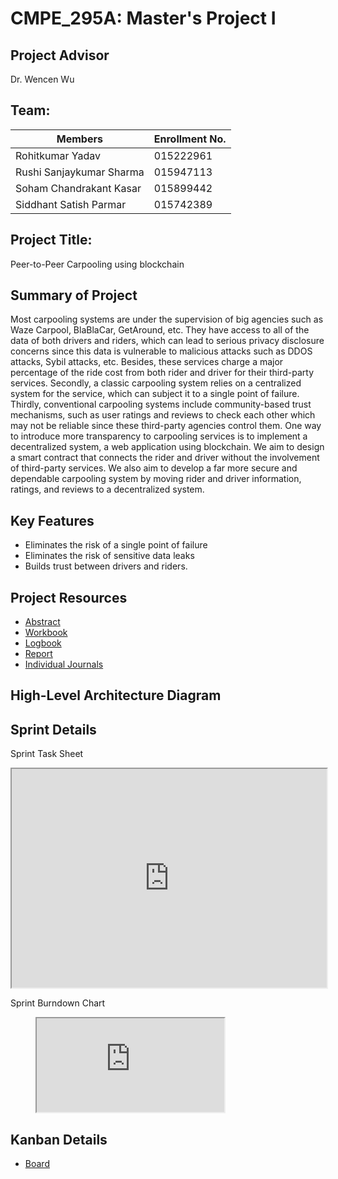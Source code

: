 # CMPE_295A: Master's Project I

## Project Advisor
Dr. Wencen Wu

## Team:
| Members                  | Enrollment No.|
|--------------------------|---------------|
| Rohitkumar Yadav         | 015222961     |
| Rushi Sanjaykumar Sharma | 015947113     |
| Soham Chandrakant Kasar  | 015899442     |
| Siddhant Satish Parmar   | 015742389     |

## Project Title: 
Peer-to-Peer Carpooling using blockchain

## Summary of Project
Most carpooling systems are under the supervision of big agencies such as Waze Carpool, BlaBlaCar, GetAround, etc. They have access to all of the data of both drivers and riders, which can lead to serious privacy disclosure concerns since this data is vulnerable to malicious attacks such as DDOS attacks, Sybil attacks, etc. Besides, these services charge a major percentage of the ride cost from both rider and driver for their third-party services. Secondly, a classic carpooling system relies on a centralized system for the service, which can subject it to a single point of failure. Thirdly, conventional carpooling systems include community-based trust mechanisms, such as user ratings and reviews to check each other which may not be reliable since these third-party agencies control them. One way to introduce more transparency to carpooling services is to implement a decentralized system, a web application using blockchain. We aim to design a smart contract that connects the rider and driver without the involvement of third-party services. We also aim to develop a far more secure and dependable carpooling system by moving rider and driver information, ratings, and reviews to a decentralized system. 


## Key Features

* Eliminates the risk of a single point of failure
* Eliminates the risk of sensitive data leaks
* Builds trust between drivers and riders.


## Project Resources
* [Abstract](https://docs.google.com/document/d/11O3B8O6y_0S268Ni9-rdSvu4CeAaaujWDXDsE6z1G2w/edit?usp=sharing)
* [Workbook](https://docs.google.com/document/d/16X5nwL20e_d37gVgTfMnCRzaFhGxktZ5doj7da78jUk/edit?usp=sharing)
* [Logbook](https://docs.google.com/document/d/1NJFaRzXpCQ6DNxU2376PuNMuOjJUuLD8dlkK_WOgHRI/edit?usp=sharing)
* [Report](https://docs.google.com/document/d/10XoCLYil9GtSZXVHDEXb19uG7RJpbq9L-y08liXCIVI/edit)
* [Individual Journals]()

## High-Level Architecture Diagram

## Sprint Details
Sprint Task Sheet


  
<iframe 
    width="100%" height="350" src="https://docs.google.com/spreadsheets/d/e/2PACX-1vQot0QxKSkTFg4Ln0VY5xv8iNfA6tXyqnpjWoI6FNH5WAhtpYljjRxxo-jbNtaKYejz9Oa0YLtgBGpz/pubhtml?gid=0&amp;single=true&amp;widget=true&amp;headers=false"></iframe>


Sprint Burndown Chart

<figure>
<iframe src="https://docs.google.com/spreadsheets/d/e/2PACX-1vQot0QxKSkTFg4Ln0VY5xv8iNfA6tXyqnpjWoI6FNH5WAhtpYljjRxxo-jbNtaKYejz9Oa0YLtgBGpz/pubhtml?gid=0&amp;single=true&amp;widget=true&amp;headers=false">
  </iframe>

</figure>

## Kanban Details
* [Board](https://github.com/users/sparmar15/projects/1)

